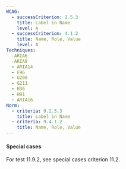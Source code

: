 ```yaml
---
WCAG:
  - successCriterion: 2.5.3
    title: Label in Name
    level: A
  - successCriterion: 4.1.2
    title: Name, Role, Value
    level: A
Techniques:
  -ARIA6
  -ARIA9
  - ARIA14
  - F96
  - G208
  - G211
  - H36
  - H91
  - ARIA16
Norm:
  - criteria: 9.2.5.3
    title: Label in Name
  - criteria: 9.4.1.2
    title: Name, Role, Value
---
```


#### Special cases

For test 11.9.2, see special cases criterion 11.2.